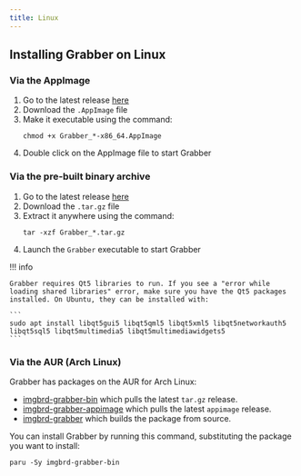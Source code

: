```yaml
---
title: Linux
---
```



## Installing Grabber on Linux

### Via the AppImage
1. Go to the latest release [here](https://github.com/Bionus/imgbrd-grabber/releases/latest)
2. Download the `.AppImage` file
3. Make it executable using the command:
    ```
    chmod +x Grabber_*-x86_64.AppImage
    ```
4. Double click on the AppImage file to start Grabber

### Via the pre-built binary archive
1. Go to the latest release [here](https://github.com/Bionus/imgbrd-grabber/releases/latest)
2. Download the `.tar.gz` file
3. Extract it anywhere using the command:
    ```
    tar -xzf Grabber_*.tar.gz
    ```
4. Launch the `Grabber` executable to start Grabber

!!! info

    Grabber requires Qt5 libraries to run. If you see a "error while loading shared libraries" error, make sure you have the Qt5 packages installed. On Ubuntu, they can be installed with:

    ```
    sudo apt install libqt5gui5 libqt5qml5 libqt5xml5 libqt5networkauth5 libqt5sql5 libqt5multimedia5 libqt5multimediawidgets5
    ```

### Via the AUR (Arch Linux)
Grabber has packages on the AUR for Arch Linux:
* [imgbrd-grabber-bin](https://aur.archlinux.org/packages/imgbrd-grabber-bin) which pulls the latest `tar.gz` release.
* [imgbrd-grabber-appimage](https://aur.archlinux.org/packages/imgbrd-grabber-appimage) which pulls the latest `appimage` release.
* [imgbrd-grabber](https://aur.archlinux.org/packages/imgbrd-grabber) which builds the package from source.

You can install Grabber by running this command, substituting the package you want to install:
```
paru -Sy imgbrd-grabber-bin
```
